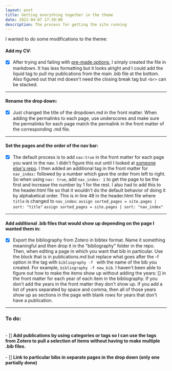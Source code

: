 ```yaml
---
layout: post
title: Getting everything together in the theme
date: 2022-04-07 17:39:00
description: The process for getting the site running
---
```


I wanted to do some modifications to the theme:

#### Add my CV:
- [X] After trying and failing with [pre-made options](https://github.com/elipapa/markdown-cv), I simply created the file in markdown. It has less formatting but it looks alright and I could add the liquid tag to pull my publications from the main .bib file at the bottom. Also figured out that md doesn't need the closing break tag but `<br>` can be stacked.

----
#### Rename the drop down:
 - [X] Just changed the title of the dropdown.md in the front matter. When adding the permalinks to each page, use underscores and make sure the permalinks for each page match the permalink in the front matter of the corresponding .md file.

----
#### Set the pages and the order of the nav bar:
- [X] The default process is to add `nav:true` in the front matter for each page you want in the nav. I didn't figure this out until I looked at [someone else's repo](https://github.com/rohandebsarkar/rohandebsarkar.github.io). I then added an additional tag in the front matter for `nav_index:` followed by a number which gave the order from left to right. So when using `nav: true`, add  `nav_index: 1` to get the page to be the first and increase the number by 1 for the rest. I also had to add this to the header.html file so that it wouldn't do the default behavior of doing it by alphabetical order. This is in line 48 in the header.html file where `title` is changed to `nav_index`:
`assign sorted_pages = site.pages | sort: "title"`
`assign sorted_pages = site.pages | sort: "nav_index"` 

----
#### Add additional .bib files that would show up depending on the page I wanted them in:
- [X] Export the bibliography from Zotero in bibtex format. Name it something meaningful and then drop it in the "bibliography" folder in the repo. Then, when editing a page in which you want that bib in particular. Use the block that is in publications.md but replace what goes after the -f option in the tag with `bibliography -f ` with the name of the bib you created. For example, `bibliography -f new_bib`. I haven't been able to figure out how to make the items show up without adding the years: [] in the front matter for each year of each item in the bibliography. If you don't add the years in the front matter they don't show up. If you add a list of years separated by space and comma, then all of those years show up as sections in the page with blank rows for years that don't have a publication. <br>

----
### To do:
<br>
- [] <b> Add publications by using categories or tags so I can use the tags from Zotero to pull a selection of items without having to make multiple .bib files. </b>
<br> <br>
- [] <b> Link to particular bibs in separate pages in the drop down (only one partially done) <b>
